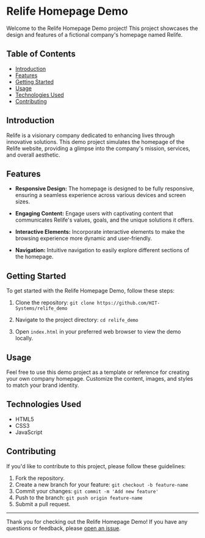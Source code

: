# Relife Homepage Demo

Welcome to the Relife Homepage Demo project! This project showcases the design and features of a fictional company's homepage named Relife.

## Table of Contents

- [Introduction](#introduction)
- [Features](#features)
- [Getting Started](#getting-started)
- [Usage](#usage)
- [Technologies Used](#technologies-used)
- [Contributing](#contributing)

## Introduction

Relife is a visionary company dedicated to enhancing lives through innovative solutions. This demo project simulates the homepage of the Relife website, providing a glimpse into the company's mission, services, and overall aesthetic.

## Features

- **Responsive Design:** The homepage is designed to be fully responsive, ensuring a seamless experience across various devices and screen sizes.

- **Engaging Content:** Engage users with captivating content that communicates Relife's values, goals, and the unique solutions it offers.

- **Interactive Elements:** Incorporate interactive elements to make the browsing experience more dynamic and user-friendly.

- **Navigation:** Intuitive navigation to easily explore different sections of the homepage.

## Getting Started

To get started with the Relife Homepage Demo, follow these steps:

1. Clone the repository: `git clone https://github.com/HIT-Systems/relife_demo`

2. Navigate to the project directory: `cd relife_demo`

3. Open `index.html` in your preferred web browser to view the demo locally.

## Usage

Feel free to use this demo project as a template or reference for creating your own company homepage. Customize the content, images, and styles to match your brand identity.

## Technologies Used

- HTML5
- CSS3
- JavaScript

## Contributing

If you'd like to contribute to this project, please follow these guidelines:

1. Fork the repository.
2. Create a new branch for your feature: `git checkout -b feature-name`
3. Commit your changes: `git commit -m 'Add new feature'`
4. Push to the branch: `git push origin feature-name`
5. Submit a pull request.


---

Thank you for checking out the Relife Homepage Demo! If you have any questions or feedback, please [open an issue](https://github.com/your-username/relife-homepage-demo/issues).
